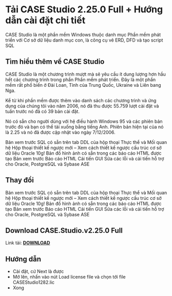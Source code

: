 # Tải CASE Studio 2.25.0 Full + Hướng dẫn cài đặt chi tiết
CASE Studio là một phần mềm Windows thuộc danh mục Phần mềm phát triển với Cơ sở dữ liệu danh mục con, là công cụ vẽ ERD, DFD và tạo script SQL

## Tìm hiểu thêm về CASE Studio
CASE Studio là một chương trình mượt mà sẽ yêu cầu ít dung lượng hơn hầu hết các chương trình trong phần Phần mềm phát triển. Đây là một phần mềm rất phổ biến ở Đài Loan, Tỉnh của Trung Quốc, Ukraine và Liên bang Nga.

Kể từ khi phần mềm được thêm vào danh sách các chương trình và ứng dụng của chúng tôi vào năm 2006, nó đã thu được 55.759 lượt cài đặt và tuần trước nó đã có 39 bản cài đặt.

Nó có sẵn cho người dùng với hệ điều hành Windows 95 và các phiên bản trước đó và bạn có thể tải xuống bằng tiếng Anh. Phiên bản hiện tại của nó là 2.25 và nó đã được cập nhật vào ngày 7/12/2006.

Bản xem trước SQL có sẵn trên tab DDL của hộp thoại Thực thể và Mối quan hệ Hộp thoại thiết kế ngược mới – Xem cách thiết kế ngược cấu trúc cơ sở dữ liệu Oracle 10g! Bản đồ hình ảnh có sẵn trong các báo cáo HTML được tạo Bản xem trước Báo cáo HTML Cải tiến GUI Sửa các lỗi và cải tiến hỗ trợ cho Oracle, PostgreSQL và Sybase ASE

## Thay đổi
Bản xem trước SQL có sẵn trên tab DDL của hộp thoại Thực thể và Mối quan hệ Hộp thoại thiết kế ngược mới – Xem cách thiết kế ngược cấu trúc cơ sở dữ liệu Oracle 10g! Bản đồ hình ảnh có sẵn trong các báo cáo HTML được tạo Bản xem trước Báo cáo HTML Cải tiến GUI Sửa các lỗi và cải tiến hỗ trợ cho Oracle, PostgreSQL và Sybase ASE
## Download CASE.Studio.v2.25.0 Full
Link tải: [**DOWNLOAD**](https://isangtao.com/tai-case-studio-2-25-0-full-cong-cu-ve-erd-dfd-va-tao-script-sql/)

## Hướng dẫn
- Cài đặt, cứ Next là được
- Mở lên, nhấn vào nút Load license file và chọn tới file CASEStudio1282.lic
- Xong
